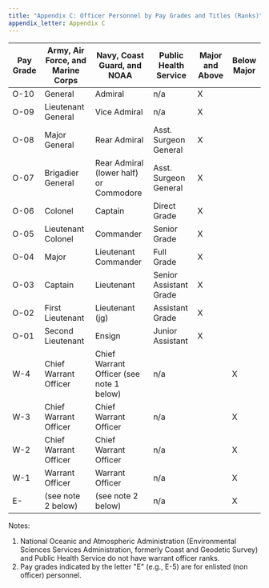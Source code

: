 ```yaml
---
title: "Appendix C: Officer Personnel by Pay Grades and Titles (Ranks)"
appendix_letter: Appendix C
---
```


| Pay Grade | Army, Air Force, and Marine Corps | Navy, Coast Guard, and NOAA | Public Health Service | Major and Above | Below Major |
|---|---|---|---|---|---|
| O-10 | General | Admiral | n/a | X | |
| O-09 | Lieutenant General | Vice Admiral | n/a | X | |
| O-08 | Major General | Rear Admiral | Asst. Surgeon General | X | |
| O-07 | Brigadier General | Rear Admiral (lower half) or Commodore | Asst. Surgeon General | X | |
| O-06 | Colonel | Captain | Direct Grade | X | |
| O-05 | Lieutenant Colonel | Commander | Senior Grade | X | |
| O-04 | Major | Lieutenant Commander | Full Grade | X | |
| O-03 | Captain | Lieutenant | Senior Assistant Grade | X | |
| O-02 | First Lieutenant | Lieutenant (jg) | Assistant Grade | X | |
| O-01 | Second Lieutenant | Ensign | Junior Assistant | X | |
| W-4 | Chief Warrant Officer | Chief Warrant Officer (see note 1 below) | n/a | | X |
| W-3 | Chief Warrant Officer | Chief Warrant Officer | n/a | | X |
| W-2 | Chief Warrant Officer | Chief Warrant Officer | n/a | | X |
| W-1 | Warrant Officer | Warrant Officer | n/a | | X |
| E- | (see note 2 below) | (see note 2 below) | n/a | | X |

Notes:
1. National Oceanic and Atmospheric Administration (Environmental Sciences Services Administration, formerly Coast and Geodetic Survey) and Public Health Service do not have warrant officer ranks.
2. Pay grades indicated by the letter "E" (e.g., E-5) are for enlisted (non officer) personnel.
